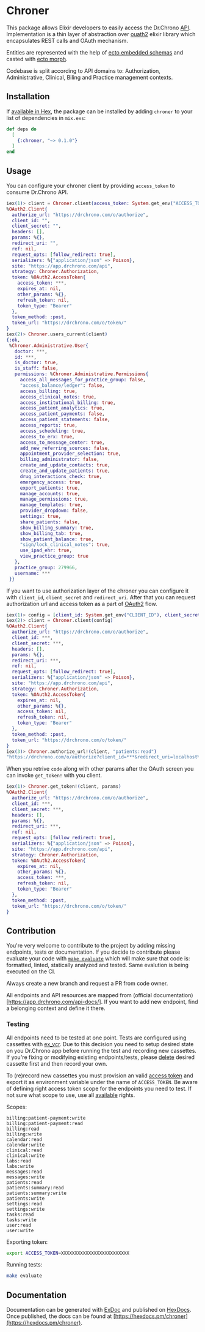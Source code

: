 # Chroner

This package allows Elixir developers to easily access the Dr.Chrono [API](https://app.drchrono.com/api-docs). Implementation is a thin layer of abstraction over [ouath2](https://github.com/scrogson/oauth2) elixir library which encapsulates REST calls and OAuth mechanism.

Entities are represented with the help of [ecto embedded schemas](https://hexdocs.pm/ecto/Ecto.Schema.html#t:embedded_schema/0) and casted with [ecto morph](https://github.com/Adzz/ecto_morph).

Codebase is split according to API domains to: Authorization, Administrative, Clinical, Biling and Practice management contexts.

## Installation

If [available in Hex](https://hex.pm/docs/publish), the package can be installed
by adding `chroner` to your list of dependencies in `mix.exs`:

```elixir
def deps do
  [
    {:chroner, "~> 0.1.0"}
  ]
end
```

## Usage

You can configure your chroner client by providing `access_token` to consume Dr.Chrono API.

```elixir
iex(1)> client = Chroner.client(access_token: System.get_env("ACCESS_TOKEN"))
%OAuth2.Client{
  authorize_url: "https://drchrono.com/o/authorize",
  client_id: "",
  client_secret: "",
  headers: [],
  params: %{},
  redirect_uri: "",
  ref: nil,
  request_opts: [follow_redirect: true],
  serializers: %{"application/json" => Poison},
  site: "https://app.drchrono.com/api",
  strategy: Chroner.Authorization,
  token: %OAuth2.AccessToken{
    access_token: ***,
    expires_at: nil,
    other_params: %{},
    refresh_token: nil,
    token_type: "Bearer"
  },
  token_method: :post,
  token_url: "https://drchrono.com/o/token/"
}
iex(2)> Chroner.users_current(client)
{:ok,
 %Chroner.Administrative.User{
   doctor: ***,
   id: ***,
   is_doctor: true,
   is_staff: false,
   permissions: %Chroner.Administrative.Permissions{
     access_all_messages_for_practice_group: false,
     "access_balance/ledger": false,
     access_billing: true,
     access_clinical_notes: true,
     access_institutional_billing: true,
     access_patient_analytics: true,
     access_patient_payments: false,
     access_patient_statements: false,
     access_reports: true,
     access_scheduling: true,
     access_to_erx: true,
     access_to_message_center: true,
     add_new_referring_sources: false,
     appointment_provider_selection: true,
     billing_administrator: false,
     create_and_update_contacts: true,
     create_and_update_patients: true,
     drug_interactions_check: true,
     emergency_access: true,
     export_patients: true,
     manage_accounts: true,
     manage_permissions: true,
     manage_templates: true,
     provider_dropdown: false,
     settings: true,
     share_patients: false,
     show_billing_summary: true,
     show_billing_tab: true,
     show_patient_balance: true,
     "sign/lock_clinical_notes": true,
     use_ipad_ehr: true,
     view_practice_group: true
   },
   practice_group: 279966,
   username: ***
 }}
```

If you want to use authorization layer of the chroner you can configure it with `client_id`, `client_secret` and `redirect_uri`. After that you can request authorization url and access token as a part of [OAuth2](https://oauth.net/2/) flow.

```elixir
iex(1)> config = [client_id: System.get_env("CLIENT_ID"), client_secret: System.get_env("CLIENT_SECRET"), redirect_uri: System.get_env("REDIRECT_URI")]
iex(2)> client = Chroner.client(config)
%OAuth2.Client{
  authorize_url: "https://drchrono.com/o/authorize",
  client_id: ***,
  client_secret: ***,
  headers: [],
  params: %{},
  redirect_uri: ***,
  ref: nil,
  request_opts: [follow_redirect: true],
  serializers: %{"application/json" => Poison},
  site: "https://app.drchrono.com/api",
  strategy: Chroner.Authorization,
  token: %OAuth2.AccessToken{
    expires_at: nil,
    other_params: %{},
    access_token: nil,
    refresh_token: nil,
    token_type: "Bearer"
  },
  token_method: :post,
  token_url: "https://drchrono.com/o/token/"
}
iex(3)> Chroner.authorize_url!(client, "patients:read")
"https://drchrono.com/o/authorize?client_id=***&redirect_uri=localhost%3A4000&response_type=code&scope=patients%3Aread"
```

When you retrive `code` along with other params after the OAuth screen you can invoke `get_token!` with you client.

```elixir
iex(1)> Chroner.get_token!(client, params)
%OAuth2.Client{
  authorize_url: "https://drchrono.com/o/authorize",
  client_id: ***,
  client_secret: ***,
  headers: [],
  params: %{},
  redirect_uri: ***,
  ref: nil,
  request_opts: [follow_redirect: true],
  serializers: %{"application/json" => Poison},
  site: "https://app.drchrono.com/api",
  strategy: Chroner.Authorization,
  token: %OAuth2.AccessToken{
    expires_at: nil,
    other_params: %{},
    access_token: ***,
    refresh_token: nil,
    token_type: "Bearer"
  },
  token_method: :post,
  token_url: "https://drchrono.com/o/token/"
}
```

## Contribution

You're very welcome to contribute to the project by adding missing endpoints, tests or documentation. If you decide to contribute please evaluate your code with [`make evaluate`](https://github.com/VeryBigThings/chroner/blob/master/Makefile#5) which will make sure that code is: formatted, linted, statically analyzed and tested. Same evalution is being executed on the CI.

Always create a new branch and request a PR from code owner.

All endpoints and API resources are mapped from (official documentation)[https://app.drchrono.com/api-docs/]. If you want to add new endpoint, find a belonging context and define it there.

### Testing

All endpoints need to be tested at one point. Tests are configured using cassettes with [ex_vcr](https://github.com/parroty/exvcr). Due to this decision you need to setup desired state on you Dr.Chrono app before running the test and recording
new cassettes. If you're fixing or modifying existing endpoints/tests, please [delete](https://github.com/parroty/exvcr#mix-vcrdelete-delete-cassettes) desired cassette first and then record your own.

To (re)record new cassettes you must provision an valid [access token](https://app.drchrono.com/api-docs/#section/Authorization) and export it as environment variable under the name of `ACCESS_TOKEN`. Be aware of defining right access token scope for the endpoints you need to test. If not sure what scope to use, use all [available](https://app.drchrono.com/api-docs/#section/Authentication) rights.

Scopes:
```
billing:patient-payment:write
billing:patient-payment:read
billing:read
billing:write
calendar:read
calendar:write
clinical:read
clinical:write
labs:read
labs:write
messages:read
messages:write
patients:read
patients:summary:read
patients:summary:write
patients:write
settings:read
settings:write
tasks:read
tasks:write
user:read
user:write
```

Exporting token:
```bash
export ACCESS_TOKEN=XXXXXXXXXXXXXXXXXXXXXXXXX
```

Running tests:
```bash
make evaluate
```

## Documentation

Documentation can be generated with [ExDoc](https://github.com/elixir-lang/ex_doc)
and published on [HexDocs](https://hexdocs.pm). Once published, the docs can
be found at [https://hexdocs.pm/chroner](https://hexdocs.pm/chroner).
